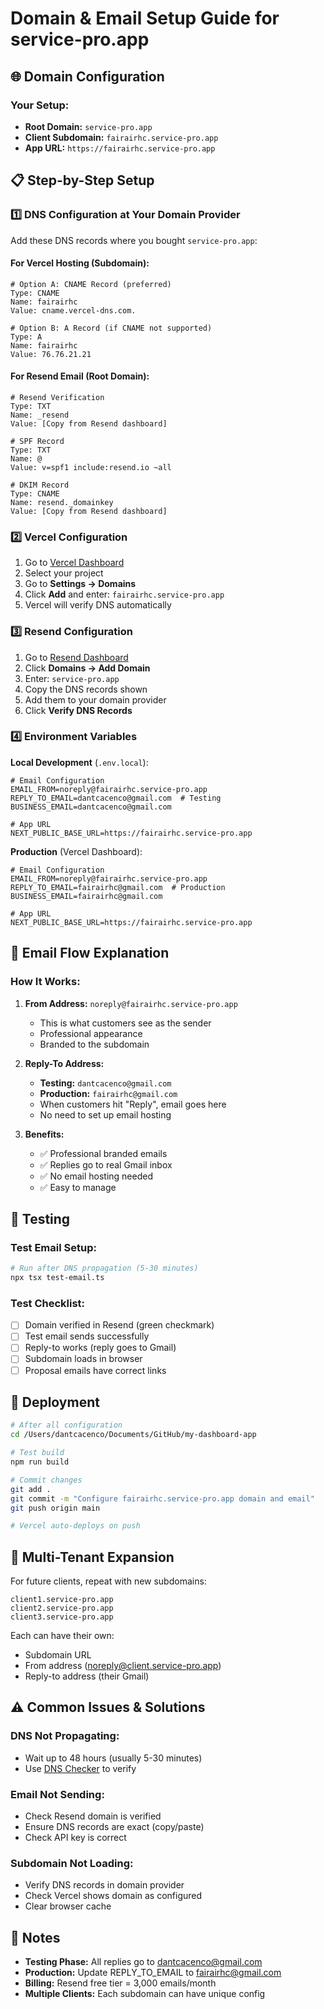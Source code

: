 # Domain & Email Setup Guide for service-pro.app

## 🌐 Domain Configuration

### Your Setup:
- **Root Domain:** `service-pro.app`
- **Client Subdomain:** `fairairhc.service-pro.app` 
- **App URL:** `https://fairairhc.service-pro.app`

## 📋 Step-by-Step Setup

### 1️⃣ DNS Configuration at Your Domain Provider

Add these DNS records where you bought `service-pro.app`:

#### For Vercel Hosting (Subdomain):
```dns
# Option A: CNAME Record (preferred)
Type: CNAME
Name: fairairhc
Value: cname.vercel-dns.com.

# Option B: A Record (if CNAME not supported)
Type: A
Name: fairairhc
Value: 76.76.21.21
```

#### For Resend Email (Root Domain):
```dns
# Resend Verification
Type: TXT
Name: _resend
Value: [Copy from Resend dashboard]

# SPF Record
Type: TXT
Name: @
Value: v=spf1 include:resend.io ~all

# DKIM Record
Type: CNAME
Name: resend._domainkey
Value: [Copy from Resend dashboard]
```

### 2️⃣ Vercel Configuration

1. Go to [Vercel Dashboard](https://vercel.com)
2. Select your project
3. Go to **Settings → Domains**
4. Click **Add** and enter: `fairairhc.service-pro.app`
5. Vercel will verify DNS automatically

### 3️⃣ Resend Configuration

1. Go to [Resend Dashboard](https://resend.com)
2. Click **Domains → Add Domain**
3. Enter: `service-pro.app`
4. Copy the DNS records shown
5. Add them to your domain provider
6. Click **Verify DNS Records**

### 4️⃣ Environment Variables

**Local Development** (`.env.local`):
```env
# Email Configuration
EMAIL_FROM=noreply@fairairhc.service-pro.app
REPLY_TO_EMAIL=dantcacenco@gmail.com  # Testing
BUSINESS_EMAIL=dantcacenco@gmail.com

# App URL
NEXT_PUBLIC_BASE_URL=https://fairairhc.service-pro.app
```

**Production** (Vercel Dashboard):
```env
# Email Configuration
EMAIL_FROM=noreply@fairairhc.service-pro.app
REPLY_TO_EMAIL=fairairhc@gmail.com  # Production
BUSINESS_EMAIL=fairairhc@gmail.com

# App URL
NEXT_PUBLIC_BASE_URL=https://fairairhc.service-pro.app
```

## 📧 Email Flow Explanation

### How It Works:
1. **From Address:** `noreply@fairairhc.service-pro.app`
   - This is what customers see as the sender
   - Professional appearance
   - Branded to the subdomain

2. **Reply-To Address:** 
   - **Testing:** `dantcacenco@gmail.com`
   - **Production:** `fairairhc@gmail.com`
   - When customers hit "Reply", email goes here
   - No need to set up email hosting

3. **Benefits:**
   - ✅ Professional branded emails
   - ✅ Replies go to real Gmail inbox
   - ✅ No email hosting needed
   - ✅ Easy to manage

## 🧪 Testing

### Test Email Setup:
```bash
# Run after DNS propagation (5-30 minutes)
npx tsx test-email.ts
```

### Test Checklist:
- [ ] Domain verified in Resend (green checkmark)
- [ ] Test email sends successfully
- [ ] Reply-to works (reply goes to Gmail)
- [ ] Subdomain loads in browser
- [ ] Proposal emails have correct links

## 🚀 Deployment

```bash
# After all configuration
cd /Users/dantcacenco/Documents/GitHub/my-dashboard-app

# Test build
npm run build

# Commit changes
git add .
git commit -m "Configure fairairhc.service-pro.app domain and email"
git push origin main

# Vercel auto-deploys on push
```

## 🔄 Multi-Tenant Expansion

For future clients, repeat with new subdomains:

```
client1.service-pro.app
client2.service-pro.app
client3.service-pro.app
```

Each can have their own:
- Subdomain URL
- From address (noreply@client.service-pro.app)
- Reply-to address (their Gmail)

## ⚠️ Common Issues & Solutions

### DNS Not Propagating:
- Wait up to 48 hours (usually 5-30 minutes)
- Use [DNS Checker](https://dnschecker.org) to verify

### Email Not Sending:
- Check Resend domain is verified
- Ensure DNS records are exact (copy/paste)
- Check API key is correct

### Subdomain Not Loading:
- Verify DNS records in domain provider
- Check Vercel shows domain as configured
- Clear browser cache

## 📝 Notes

- **Testing Phase:** All replies go to dantcacenco@gmail.com
- **Production:** Update REPLY_TO_EMAIL to fairairhc@gmail.com
- **Billing:** Resend free tier = 3,000 emails/month
- **Multiple Clients:** Each subdomain can have unique config
